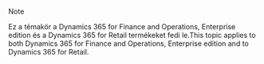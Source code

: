 > [!NOTE]
> <span data-ttu-id="8af7f-101">Ez a témakör a Dynamics 365 for Finance and Operations, Enterprise edition és a Dynamics 365 for Retail termékeket fedi le.</span><span class="sxs-lookup"><span data-stu-id="8af7f-101">This topic applies to both Dynamics 365 for Finance and Operations, Enterprise edition and to Dynamics 365 for Retail.</span></span> 